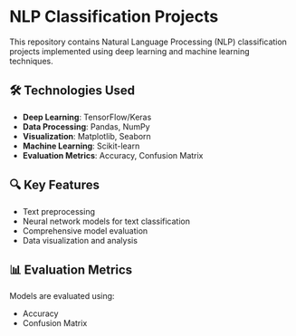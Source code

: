 # NLP Classification Projects

This repository contains Natural Language Processing (NLP) classification projects implemented using deep learning and machine learning techniques.

## 🛠️ Technologies Used
- **Deep Learning**: TensorFlow/Keras
- **Data Processing**: Pandas, NumPy
- **Visualization**: Matplotlib, Seaborn
- **Machine Learning**: Scikit-learn
- **Evaluation Metrics**: Accuracy, Confusion Matrix

## 🔍 Key Features
- Text preprocessing
- Neural network models for text classification
- Comprehensive model evaluation
- Data visualization and analysis

## 📊 Evaluation Metrics
Models are evaluated using:
- Accuracy
- Confusion Matrix
